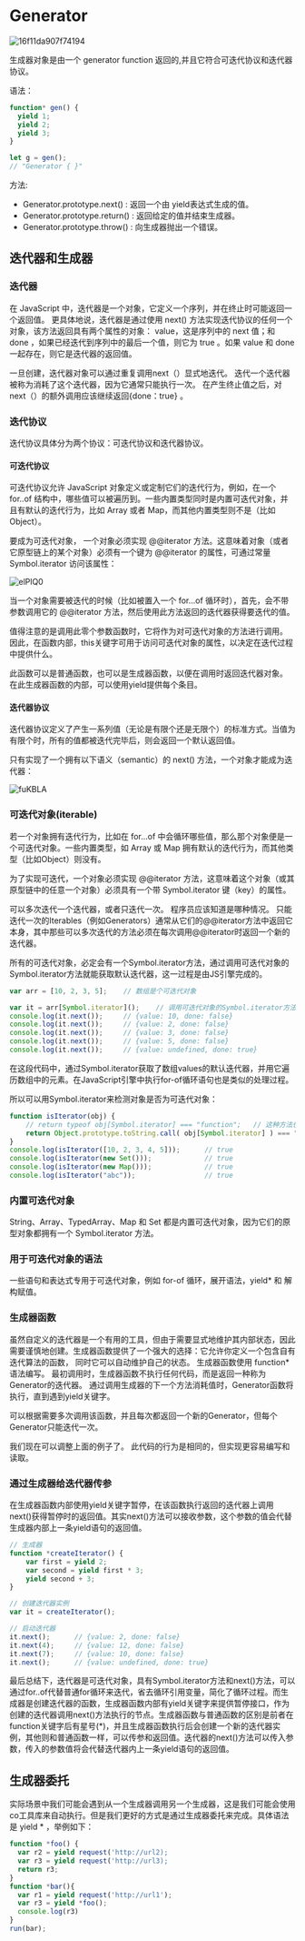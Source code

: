 # Generator

![16f11da907f74194](https://zhuduanlei-1256381138.cos.ap-guangzhou.myqcloud.com/uPic/16f11da907f74194.jpg)

生成器对象是由一个 generator function 返回的,并且它符合可迭代协议和迭代器协议。

语法：

```js
function* gen() {
  yield 1;
  yield 2;
  yield 3;
}

let g = gen();
// "Generator { }"
```

方法:

- Generator.prototype.next() : 返回一个由 yield表达式生成的值。
- Generator.prototype.return() : 返回给定的值并结束生成器。
- Generator.prototype.throw() : 向生成器抛出一个错误。

## 迭代器和生成器

### 迭代器

在 JavaScript 中，迭代器是一个对象，它定义一个序列，并在终止时可能返回一个返回值。 更具体地说，迭代器是通过使用 next() 方法实现迭代协议的任何一个对象，该方法返回具有两个属性的对象： value，这是序列中的 next 值；和 done ，如果已经迭代到序列中的最后一个值，则它为 true 。如果 value 和 done 一起存在，则它是迭代器的返回值。

一旦创建，迭代器对象可以通过重复调用next（）显式地迭代。 迭代一个迭代器被称为消耗了这个迭代器，因为它通常只能执行一次。 在产生终止值之后，对next（）的额外调用应该继续返回{done：true}
。

### 迭代协议

迭代协议具体分为两个协议：可迭代协议和迭代器协议。

#### 可迭代协议

可迭代协议允许 JavaScript 对象定义或定制它们的迭代行为，例如，在一个 for..of 结构中，哪些值可以被遍历到。一些内置类型同时是内置可迭代对象，并且有默认的迭代行为，比如 Array 或者 Map，而其他内置类型则不是（比如 Object）。

要成为可迭代对象， 一个对象必须实现 @@iterator 方法。这意味着对象（或者它原型链上的某个对象）必须有一个键为 @@iterator 的属性，可通过常量 Symbol.iterator 访问该属性：

![elPlQ0](https://zhuduanlei-1256381138.cos.ap-guangzhou.myqcloud.com/uPic/elPlQ0.png)

当一个对象需要被迭代的时候（比如被置入一个 for...of 循环时），首先，会不带参数调用它的 @@iterator 方法，然后使用此方法返回的迭代器获得要迭代的值。

值得注意的是调用此零个参数函数时，它将作为对可迭代对象的方法进行调用。 因此，在函数内部，this关键字可用于访问可迭代对象的属性，以决定在迭代过程中提供什么。

此函数可以是普通函数，也可以是生成器函数，以便在调用时返回迭代器对象。 在此生成器函数的内部，可以使用yield提供每个条目。

#### 迭代器协议

迭代器协议定义了产生一系列值（无论是有限个还是无限个）的标准方式。当值为有限个时，所有的值都被迭代完毕后，则会返回一个默认返回值。

只有实现了一个拥有以下语义（semantic）的 next() 方法，一个对象才能成为迭代器：

![fuKBLA](https://zhuduanlei-1256381138.cos.ap-guangzhou.myqcloud.com/uPic/fuKBLA.png)

### 可迭代对象(iterable)

若一个对象拥有迭代行为，比如在 for...of 中会循环哪些值，那么那个对象便是一个可迭代对象。一些内置类型，如 Array 或 Map 拥有默认的迭代行为，而其他类型（比如Object）则没有。

为了实现可迭代，一个对象必须实现 @@iterator 方法，这意味着这个对象（或其原型链中的任意一个对象）必须具有一个带 Symbol.iterator 键（key）的属性。

可以多次迭代一个迭代器，或者只迭代一次。 程序员应该知道是哪种情况。 只能迭代一次的Iterables（例如Generators）通常从它们的@@iterator方法中返回它本身，其中那些可以多次迭代的方法必须在每次调用@@iterator时返回一个新的迭代器。

所有的可迭代对象，必定会有一个Symbol.iterator方法，通过调用可迭代对象的Symbol.iterator方法就能获取默认迭代器，这一过程是由JS引擎完成的。

```js
var arr = [10, 2, 3, 5];    // 数组是个可迭代对象

var it = arr[Symbol.iterator]();    // 调用可迭代对象的Symbol.iterator方法可以获取默认迭代器，将迭代器引用赋给it变量
console.log(it.next());     // {value: 10, done: false}
console.log(it.next());     // {value: 2, done: false}
console.log(it.next());     // {value: 3, done: false}
console.log(it.next());     // {value: 5, done: false}
console.log(it.next());     // {value: undefined, done: true}
```

在这段代码中，通过Symbol.iterator获取了数组values的默认迭代器，并用它遍历数组中的元素。在JavaScript引擎中执行for-of循环语句也是类似的处理过程。

所以可以用Symbol.iterator来检测对象是否为可迭代对象：

```js
function isIterator(obj) {
    // return typeof obj[Symbol.iterator] === "function";   // 这种方法也可以选用
    return Object.prototype.toString.call( obj[Symbol.iterator] ) === "[object Function]";
}
console.log(isIterator([10, 2, 3, 4, 5]));      // true
console.log(isIterator(new Set()));             // true
console.log(isIterator(new Map()));             // true
console.log(isIterator("abc"));                 // true
```

### 内置可迭代对象

String、Array、TypedArray、Map 和 Set 都是内置可迭代对象，因为它们的原型对象都拥有一个 Symbol.iterator 方法。

### 用于可迭代对象的语法

一些语句和表达式专用于可迭代对象，例如 for-of 循环，展开语法，yield* 和 解构赋值。

### 生成器函数

虽然自定义的迭代器是一个有用的工具，但由于需要显式地维护其内部状态，因此需要谨慎地创建。生成器函数提供了一个强大的选择：它允许你定义一个包含自有迭代算法的函数， 同时它可以自动维护自己的状态。 生成器函数使用 function*语法编写。 最初调用时，生成器函数不执行任何代码，而是返回一种称为Generator的迭代器。 通过调用生成器的下一个方法消耗值时，Generator函数将执行，直到遇到yield关键字。

可以根据需要多次调用该函数，并且每次都返回一个新的Generator，但每个Generator只能迭代一次。

我们现在可以调整上面的例子了。 此代码的行为是相同的，但实现更容易编写和读取。

### 通过生成器给迭代器传参

在生成器函数内部使用yield关键字暂停，在该函数执行返回的迭代器上调用next()获得暂停时的返回值。其实next()方法可以接收参数，这个参数的值会代替生成器内部上一条yield语句的返回值。

```js
// 生成器
function *createIterator() {
    var first = yield 2;
    var second = yield first * 3;
    yield second + 3;
}

// 创建迭代器实例
var it = createIterator();

// 启动迭代器
it.next();      // {value: 2, done: false}
it.next(4);     // {value: 12, done: false}
it.next(7);     // {value: 10, done: false}
it.next();      // {value: undefined, done: true}
```

最后总结下，迭代器是可迭代对象，具有Symbol.iterator方法和next()方法，可以通过for..of代替普通for循环来迭代，省去循环引用变量，简化了循环过程。而生成器是创建迭代器的函数，生成器函数内部有yield关键字来提供暂停接口，作为创建的迭代器调用next()方法执行的节点。生成器函数与普通函数的区别是前者在function关键字后有星号(*)，并且生成器函数执行后会创建一个新的迭代器实例，其他则和普通函数一样，可以传参和返回值。迭代器的next()方法可以传入参数，传入的参数值将会代替迭代器内上一条yield语句的返回值。

## 生成器委托

实际场景中我们可能会遇到从一个生成器调用另一个生成器，这是我们可能会使用co工具库来自动执行。但是我们更好的方式是通过生成器委托来完成。具体语法是 yield * ，举例如下：

```js
function *foo() {
  var r2 = yield request('http://url2);
  var r3 = yield request('http://url3);
  return r3;
}
function *bar(){
  var r1 = yield request('http://url1');
  var r3 = yield *foo();
  console.log(r3)
}
run(bar);
```
